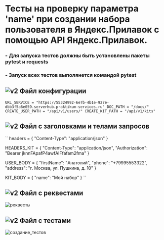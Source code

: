 ﻿# Тесты на проверку параметра 'name' при создании набора пользователя в Яндекс.Прилавок с помощью API Яндекс.Прилавок.
### - Для запуска тестов должны быть установлены пакеты pytest и requests
### - Запуск всех тестов выполянется командой pytest

## ![v2](https://github.com/GorgeousTV/Pytest-API-Yandex.Prilavok/assets/144271169/be815888-48c0-4312-9b33-694ba8829463) Файл конфигурации

``URL_SERVICE = "https://55324992-6e7b-4b1e-927e-dbb3f5a6e059.serverhub.praktikum-services.ru"
DOC_PATH = "/docs/"
CREATE_USER_PATH = "/api/v1/users/"
CREATE_KIT_PATH = "/api/v1/kits"``

## ![v2](https://github.com/GorgeousTV/Pytest-API-Yandex.Prilavok/assets/144271169/be815888-48c0-4312-9b33-694ba8829463) Файл с заголовками и телами запросов

``
headers = {
    "Content-Type": "application/json"
}

HEADERS_KIT = {
    "Content-Type": "application/json",
    "Authorization": "Bearer jknnFApafP4awfAIFfafam2fma"
}


USER_BODY = {
    "firstName": "Анатолий",
    "phone": "+79995553322",
    "address": "г. Москва, ул. Пушкина, д. 10"
}

KIT_BODY = {
       "name": "Мой набор"
}
``

## ![v2](https://github.com/GorgeousTV/Pytest-API-Yandex.Prilavok/assets/144271169/be815888-48c0-4312-9b33-694ba8829463) Файл с реквестами

![реквесты](https://github.com/GorgeousTV/Pytest-API-Yandex.Prilavok/assets/144271169/1066862e-ad67-40b2-a12e-ba3e963d2b0b)

## ![v2](https://github.com/GorgeousTV/Pytest-API-Yandex.Prilavok/assets/144271169/be815888-48c0-4312-9b33-694ba8829463) Файл с тестами

![создание_тестов](https://github.com/GorgeousTV/Pytest-API-Yandex.Prilavok/assets/144271169/114c6bac-90c5-4e6c-b6e1-28a96634f9db)
